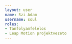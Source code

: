 ```yaml
---
layout: user
name: Szi Adam
username: soul
roles:
- Tanfolyamfelelos
- Leap Motion projektvezeto
---
```


